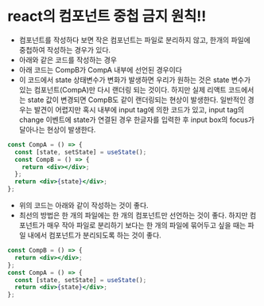 # react의 컴포넌트 중첩 금지 원칙!!

- 컴포넌트를 작성하다 보면 작은 컴포넌트는 파일로 분리하지 않고, 한개의 파일에 중첩하여 작성하는 경우가 있다.
- 아래와 같은 코드를 작성하는 경우
- 아래 코드는 CompB가 CompA 내부에 선언된 경우이다
- 이 코드에서 state 상태변수가 변화가 발생하면 우리가 원하는 것은 state 변수가 있는 컴포넌트(CompA)만 다시 랜더링 되는 것이다. 하지만 실제 리액트 코드에서는 state 값이 변경되면 CompB도 같이 랜더링되는 현상이 발생한다. 일반적인 경우는 발견이 어렵지만 혹시 내부에 input tag에 의한 코드가 있고, input tag의 change 이벤트에 state가 연결된 경우 한글자를 입력한 후 input box의 focus가 달아나는 현상이 발생한다.

```jsx
const CompA = () => {
  const [state, setState] = useState();
  const CompB = () => {
    return <div></div>;
  };
  return <div>{state}</div>;
};
```

- 위의 코드는 아래와 같이 작성하는 것이 좋다.
- 최선의 방법은 한 개의 파일에는 한 개의 컴포넌트만 선언하는 것이 좋다. 하지만 컴포넌트가 매우 작아 파일로 분리하기 보다는 한 개의 파일에 묶어두고 싶을 때는 파일 내에서 컴포넌트가 분리되도록 하는 것이 좋다.

```jsx
const CompB = () => {
  return <div></div>;
};
const CompA = () => {
  const [state, setState] = useState();
  return <div>{state}</div>;
};
```
